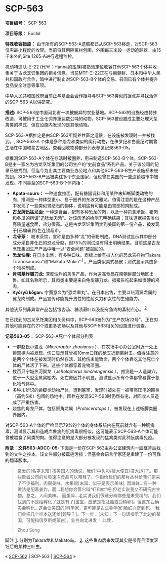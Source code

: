 # SCP-563
                        


**项目编号：**  SCP-563

**项目等级：** Euclid

**特殊收容措施：** 由于所有的SCP-563-A遗骸都已从SCP-563移走，对SCP-563仅需最小程度的收容。当前将其用隔离栏包围，外围每三米设一运动追踪器，由15千米外的Site 1265-A进行远程监控。

机动特遣队-Ξ-22 (代号：Hanna的蛮族)被指派定位收容其他SCP-563个体并收集关于古龙烹饪集团的相关信息。当前MTF-Ξ-22正在与南朝鲜、日本和中华人民共和国政府合作，暗中进行制止对SCP-563-B个体的交易、召回已有个体并提升食品安全注意等事项。

中华人民共和国政府当前正与基金会合作搜寻与SCP-563类似的据点并寻找活体的SCP-563-A以供研究。

**描述:**  SCP-563是中国河北省一块被废弃的农业基地。SCP-563的设施经由特殊改造，可被用于工业化饲养重达数公吨的动物。SCP-563被设置成主要处理大型禽类的样式，但在设施内发现的是其他动物。

SCP-563-A据推定是由SCP-563所饲养牲畜之遗骸，在设施被发现时一并被找到。, SCP-563-A 个体是多种恐龙和类似的爬行动物，在侏罗纪和白垩纪时期曾生活在中国和蒙古地区。查看回收物种部分列表参见记录563-05。

据推测SCP-563-A个体在存活时被圈养，用来制造SCP-563-B个体。SCP-563-B是由一家名为古龙烹饪集团的公司生产的“史前食品”系列产品。关于该公司的记录已被找到，但迄今为止其主要商业办公地点和其他SCP-563-B生产设施都未被找到。SCP-563-B产品被卖往多个东亚国家，但也曾在美国的一些连锁超市中被发现。不同类型的SCP-563-B个体包括：

- **Apata-sours：** 一种速食拉面，配有糖醋调料和用某种未知蜥脚类动物的肉，推测是一种体型更小、易于圈养的东坡文雅龙。值得注意的是在这种产品中发现了一些类似胃结石的物体，说明这有可能是由胃部的肉制成。
- **古龙牌迅猛龙面:**  一种速食面，配有多种恐龙的肉，以及一种包含米饭、猪肉和冬瓜的所谓"迅猛龙肉汤"。对该肉汤的检测无明确结果；其味道据报告类似高质量速食面，盐分很高。这是古龙烹饪集团卖到美国的第一份产品，被发现于[已编辑]特色连锁超市。
- **龙骨茶：** 粉末茶饮，宣称是由多种“龙”的骨粉制成。DNA测试显示其中部分成分采自非化石的恐龙骨骼，但75%的测试没有得出明确结果。目前这是古龙烹饪集团生产产品中唯一以“安全问题”被召回的。
- **恐龙快餐:**  在日本出售，有多种口味。商标上绘有拟人化的恐龙吉祥物“Takara Tiranosaurusu”和“Makato Mōkin”<sup class='footnoteref'>
 <a shape='rect' class='footnoteref' id='footnoteref-1' href='javascript:;' onclick='WIKIDOT.page.utils.scrollToReference(&apos;footnote-1&apos;)'>1</a>
</sup>。产品类似美式猪皮；测试显示其由多个物种制成。
- **肯塔基炸镰刀龙:**  深度油炸的禽类产品，作为速冻食品在南朝鲜部分地区出售。如其名称所示，其肉类主要是来自龟型镰刀龙。据报告吃起来如很硬的鸡肉。
- **Kyōryū kōgan:**  字面意义为"恐龙睾丸"。在日本出售，主要以热河翼龙属的翼龙肉制成。产品宣传称能提升男性的性耐久力和女性的生殖能力。

其他该系列非异常产品包括银杏汤、糖渍蕨叶以及配有鱼肉的蒸制点心。<sup class='footnoteref'>
 <a shape='rect' class='footnoteref' id='footnoteref-2' href='javascript:;' onclick='WIKIDOT.page.utils.scrollToReference(&apos;footnote-2&apos;)'>2</a>
</sup>

在已找到的古龙烹饪集团相关资料中，SCP-563被列为“生产农场22号”。正在对其他可能存在的21个或更多农场以及其他与SCP-563相关的设施进行调查。

**记录563-05：** SCP-563-A死亡个体部分列表

- 一群赵氏小盗龙（*Microraptor zhaoianus* ），在农场中心办公室附近一处上锁窝棚内被发现。伤口显示其曾被10mm口径的枪支近距离射击。值得注意的是两个个体在被发现时仍然存活，其枪伤未能致命，两个个体靠吃其他死亡个体的尸体活了下来。这些个体都穿着宠物项圈。
- 数百只宁城热河翼龙（*Jeholopterus ninchengensis* ），推测是一人造巢穴，位于一大型金属窝棚内。死亡原因并不明显，测试显示所有个体都曾暴露于氰化物气体中。
- 多种未辨识的蜥脚类动物尸体，遭到屠宰，发现时被处在一被带高压电的围栏（高约5米）包围的场地中。围栏在发现SCP-563时仍然有电，对回收人员造成了严重伤害。
- 烧焦的角龙尸体，包括原角龙属（*Protoceratops* ），被发现在上述蜥脚类圈养圈内。

对SCP-563-A个体的尸检显示79%的个体的身体系统内在死前就含有一种朊病毒，测试显示其和造成库鲁病的朊病毒很相似，这可能表示SCP-563-A个体可能曾被喂食了同类的肉。值得注意的是大部分被发现的猛禽类对此种朊病毒免疫。

**附录：文件563-ADCC-05:**  下面是一份在SCP-563主办公室建筑内一画框背后找到的文件之抄本。该文件部分被霉迹污损；但基金会语言学家还是重建了一份可靠的翻译版本。


> 亲爱的[名字未知]
按美国人的话说，我们[中头彩/捡大便宜/撞大运]了。那些败者公司的垃圾速冻食品可以拜拜了。你指给我们的那片丛林给我们带来了不少福利。肉很美味，水果很[未知，似乎是表示美味], 而海鲜…有一种做法是配着姜炸，而…我想你会管它叫“虾和蚌”吧,但老实说我又不研究古生物。总之，人间美味。
而蛋嘛…老实说我们很难分辨哪些是未受精的。我们找到的不是给孵化了就是有了[宝宝，应该是指胚胎或受精卵]。但这东西确实会孵化…这会让美国的[科学家，更可能是古生物学家]脸红兴奋到死。
我们会把几个样本送还给[领导？]。下一步，[未知；下一句话指示了北边的某国，可能指俄罗斯或蒙古]。业务向北进发！
此致，
> 
> Zhou Song
> 


脚注
<a shape='rect' href='javascript:;' onclick='WIKIDOT.page.utils.scrollToReference(&apos;footnoteref-1&apos;)'>1</a>. 分别为Takara龙和Makato鸟。
<a shape='rect' href='javascript:;' onclick='WIKIDOT.page.utils.scrollToReference(&apos;footnoteref-2&apos;)'>2</a>. 这些鱼肉后来发现其实是带壳且深度烹饪后的某种三叶虫。



« [SCP-562](/scp-562) | SCP-563 | [SCP-564](/scp-564) »





                    
